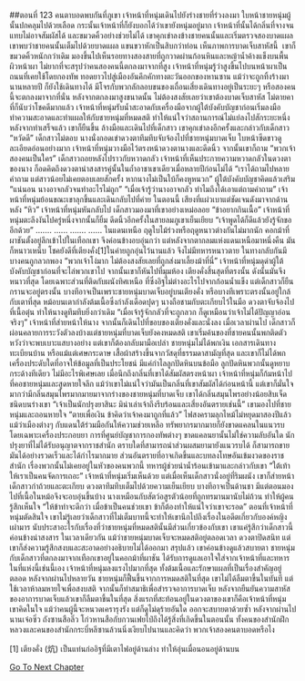 ##ตอนที่ 123 คนตาบอดพบกันที่ภูเขา
เจ้าหน้าที่หนุ่มเดินไปยังร่างชายที่ร่วงลงมา
ใบหน้าชายหนุ่มผู้นั้นปกคลุมไปด้วยเลือด กระนั้นเจ้าหน้าที่ก็ยังบอกได้ว่าเขายังหนุ่มอยู่มาก
เจ้าหน้าที่นั้นได้กลิ่นที่จางจนแทบไม่อาจสัมผัสได้ และขมวดคิ้วอย่างช่วยไม่ได้ เขาคุกเข่าลงข้างชายคนนั้นและเริ่มตรวจสองบาดแผล เขาพบว่าชายคนนั้นเต็มไปด้วยบาดแผล แขนขวาหักเป็นสิบกว่าท่อน
เห็นภาพการบาดเจ็บสาหัสนี้  เขาก็ขมวดคิ้วหนักกว่าเดิม มองขึ้นไปเห็นรอยทางสองสายที่ถูกวาดผ่านก้อนหินและหญ้าน้ำค้างแข็งบนพื้นผิวหน้าผา ไม่ยากที่จะสรุปว่าคนสองคนนี้ตกลงมาจากที่สูง
เจ้าหน้าที่หนุ่มรู้ว่าสูงขึ้นไปบนหน้าผาเป็นถนนที่เคยใช้โดยกองทัพ ทอดยาวไปสู่เมืองอันคึกคักทางตะวันออกของหานซาน แม้ว่าจะถูกทิ้งร้างมานานหลายปี ก็ยังใช้เดินทางได้ มีโจรกับพวกลักลอบขนของเถื่อนเสี่ยงเดินทางอยู่เป็นระยะๆ หรือสองคนนี้จะตกลงมาจากที่นั่น หลังจากตกลงมาสูงขนาดนั้น ไม่ต้องสงสัยเลยว่าเขาต้องบาดเจ็บสาหัส ไม่ตายคาที่ก็นับว่าโชคดีมากแล้ว
เจ้าหน้าที่หนุ่มรับน้ำสะอาดกับเครื่องมือจากผู้ใต้บังคับบัญชาก่อนเริ่มลงมือทำความสะอาดและทำแผลให้กับชายหนุ่มที่หมดสติ ทำให้แน่ใจว่าสถานการณ์ไม่แย่ลงไปสักระยะหนึ่ง หลังจากทำเสร็จแล้ว เขาก็ยืนขึ้น ล้างมือและเดินไปที่เด็กสาว
เขาคุกเข่าลงอีกครั้งและกล่าวกับเด็กสาว “หวัดดี”
เด็กสาวไม่ตอบ นางนั่งกอดเข่าดวงตาทึมทึบจับจ้องไปที่ชายหนุ่มบาดเจ็บ ใบหน้าซีดขาวดูละเอียดอ่อนอย่างมาก
เจ้าหน้าที่หนุ่มวางมือไว้ตรงหน้าดวงตานางและดีดนิ้ว จากนั้นเขาก็ถาม “พวกเจ้าสองคนเป็นใคร”
เด็กสาวถอยหลังไปราวกับหวาดกลัว
เจ้าหน้าที่เห็นประกายความหวาดกลัวในดวงตาของนาง ก็อดคิดถึงดวงตาน่าสงสารคู่นั้นในถ้ำอาชาเขาเดียวเมื่อหลายปีก่อนไม่ได้
“เราได้ถามไปหลายคำถาม แต่สาวน้อยไม่เคยตอบเลยสักครั้ง หากนางไม่เป็นใบ้ก็คงหูหนวก”
ผู้ใต้บังคับบัญชาคิดแล้วเสริม “แน่นอน นางอาจกลัวจนทำอะไรไม่ถูก”
“เมื่อเจ้ารู้ว่านางอาจกลัว ทำไมถึงได้เอาแต่ถามคำถาม”
เจ้าหน้าที่หนุ่มย้อนขณะเขาลุกขึ้นและเดินกลับไปที่ค่าย
ในตอนนี้ เสียงที่แผ่วเบาแต่ชัดเจนดังมาจากด้านหลัง
“หิว”
เจ้าหน้าที่หนุ่มหันกลับไป
เด็กสาวมองมาที่เขาอย่างเหม่อลอย
“ข้าอยากกินเนื้อ”
เจ้าหน้าที่หนุ่มตะลึงงันไปครู่หนึ่งจากนั้นก็ยิ้ม ดีดนิ้วอีกครั้งในสายลมภูเขาเย็นเยียบ
“เจ้าพูดได้ก็ดีแล้วยังรู้จักขออีกด้วย”
.……
……
.……
……
ในแดนเหนือ ฤดูใบไม้ร่วงหรือฤดูหนาวต่างกันไม่มากนัก คอกม้าที่ผาชันตั้งอยู่ลึกเข้าไปในเทือกเขา จึงค่อนข้างอบอุ่นกว่า แต่หลังจากตากลมแห่งแดนเหนือมาหนึ่งคืน มันก็หนาวเหน็บ โชคยังดีที่เตียงคั่ง[1]ในค่ายถูกอุ่นไว้นานแล้ว จึงไม่มีทหารหนาวตาย ในทางกลับกันมีบางคนถูกลวกพอง
“พวกเจ้าโง่มาก ไม่ต้องสงสัยเลยที่ถูกส่งมาเลี้ยงม้าที่นี่”
เจ้าหน้าที่หนุ่มดุด่าผู้ใต้บังคับบัญชาก่อนที่จะไล่พวกเขาไป จากนั้นเขาก็หันไปที่มุมห้อง
เตียงคั่งสิ้นสุดที่ตรงนั้น ดังนั้นมันจึงหนาวที่สุด โดยเฉพาะส่วนที่ติดกับผนังทิศเหนือ ที่ซึ่งอิฐไม่ต่างอะไรไปจากก้อนน้ำแข็ง
แต่เด็กสาวก็ยืนกรานจะอยู่ตรงนั้น บางทีอาจเป็นเพราะชายหนุ่มบาดเจ็บอยู่บนเตียงคั่ง หรือบางทีเพราะตรงนั้นอยู่ใกล้กับเตาที่สุด หม้อบนเตากำลังต้มเนื้อซึ่งกำลังเดือดปุดๆ
นางถือชามกับตะเกียบไว้ในมือ ดวงตาจับจ้องไปที่เนื้อตุ๋น ทำให้นางดูทึมทึบยิ่งกว่าเดิม
“เมื่อเจ้ารู้จักกลัวที่จะถูกลวก ก็ดูเหมือนว่าเจ้าไม่ได้ปัญญาอ่อนจริงๆ”
เจ้าหน้าที่ส่ายหน้าให้นาง จากนั้นก็เดินไปที่ขอบของเตียงคั่งและนั่งลง
เมื่อเวลาผ่านไป เด็กสาวก็ผ่อนคลายการระวังตัวลงบ้างแต่ชายหนุ่มที่บาดเจ็บยังคงหมดสติ
เขาเริ่มค้นของที่ชายคนนั้นพกติดตัว หวังว่าจะพบเบาะแสบางอย่าง แต่เขาก็ต้องกลับมามือเปล่า
ชายหนุ่มไม่ได้พกเงิน เอกสารเดินทาง ทะเบียนบ้าน หรือแม้แต่เศษกระดาษ เสื้อผ้าสร้างขึ้นจากวัสดุที่ธรรมดาสามัญที่สุด และเขาก็ไม่ได้พกเครื่องประดับใดที่อาจให้ข้อมูลที่เป็นประโยชน์ มีแค่กำไลลูกปัดหินบนข้อมือ
ลูกปัดหินพวกนั้นดูหยาบกระด้างทีเดียว ไม่มีอะไรพิเศษเลย
เมื่อนึกถึงกลิ่นที่เขาได้สัมผัสตรงหน้าผา เจ้าหน้าที่หนุ่มก็ก้มหน้าไปที่คอชายหนุ่มและสูดหายใจลึก แม้ว่าเขาไม่แน่ใจว่ามันเป็นกลิ่นที่เขาสัมผัสได้ก่อนหน้านี้ แต่เขาก็มั่นใจมากว่ามีกลิ่นสมุนไพรมากมายมาจากร่างของชายหนุ่มที่บาดเจ็บ
เขาได้กลิ่นสมุนไพรอย่างน้อยสิบเจ็ดชนิดบนร่างเขา
“เจ้าเป็นนักปรุงยาสินะ มิน่าเล่าเจ้าถึงรีบร้อนและเสี่ยงอันตรายเช่นนี้”
เขามองไปที่ชายหนุ่มและถอนหายใจ “ตายเพื่อเงิน ข้าคิดว่าเจ้าคงมาถูกที่แล้ว”
ไฟสงครามลุกไหม้ไม่หยุดมาสองปีแล้ว แม้ว่าเมืองต่างๆ กับแดนใต้ร่วมมือกันให้ความช่วยเหลือ ทรัพยากรมากมายก็ยังขาดแคลนในแนวรบ โดยเฉพาะเครื่องประกอบยา การที่ศูนย์บัญชาการกองทัพต่างๆ ขาดแคลนยานั้นไม่ใช่ความลับอันใด นักปรุงยาที่ไม่ได้รับอนุญาตจากราชสำนัก ตราบใดที่สามารถนำส่วนผสมยามายังแนวรบได้ ก็สามารถขายมันได้อย่างรวดเร็วและได้กำไรมากมาย ส่วนอันตรายที่อาจเกิดขึ้นและบทลงโทษอันเข้มงวดของราชสำนัก เรื่องพวกนั้นไม่เคยอยู่ในหัวของคนพวกนี้
ทหารผู้ช่วยนำน้ำร้อนเข้ามาและกล่าวกับเขา “ใต้เท้า ให้เราเป็นคนจัดการเถอะ”
เจ้าหน้าที่หนุ่มเริ่มเห็นด้วย แต่เมื่อเห็นเด็กสาวนั่งอยู่ที่ริมผนัง เขาก็ส่ายหน้า
เด็กสาวกำถ้วยและตะเกียบ ดวงตาทึมทึบเต็มไปด้วยความเย็นเยียบ บางทีอาจเป็นด้านชา มีแต่ตอนมองไปที่เนื้อในหม้อจึงจะอบอุ่นขึ้นบ้าง นางเหมือนกับสัตว์อสูรตัวน้อยที่ถูกทรมานมานับไม่ถ้วน ทำให้ผู้คนรู้สึกเห็นใจ
“ให้ข้าทำจะดีกว่า เมื่อข้าเป็นคนช่วยเขา ข้าก็ต้องทำให้แน่ใจว่าเขาจะรอด”
ตอนที่เจ้าหน้าที่หนุ่มตัดสินใจ เขาไม่รู้เลยว่าเด็กสาวที่ไม่เต็มบาทนี้จะทำให้เขานึกไปถึงเรื่องในอดีตเกี่ยวกับองค์หญิงเผ่ามาร นับประสาอะไรกับเรื่องที่ว่าชายหนุ่มที่หมดสตินั้นมีส่วนเกี่ยวข้องกับเขา
เขาแค่รู้สึกว่าเด็กสาวนี้ค่อนข้างน่าสงสาร ในเวลาเดียวกัน แม้ว่าชายหนุ่มบาดเจ็บจะหมดสติอยู่ตลอดเวลา ดวงตาปิดสนิท แต่เขาก็ส่งความรู้สึกสงบและสะอาดอย่างอธิบายไม่ได้ออกมา สรุปแล้ว เขาค่อนข้างดูแล้วสบายตา
ชายหนุ่มกับเด็กสาวที่ตกลงมาจากเทือกเขาอยู่ในคอกม้าที่ผาชัน ได้รับการดูแลเอาใจใส่จากเจ้าหน้าที่และทหารในที่แห่งนี้เช่นนี้เอง
เจ้าหน้าที่หนุ่มลงแรงไปมากที่สุด ทั้งต้มเนื้อและรักษาแผลที่เป็นเรื่องสำคัญอยู่ตลอด
หลังจากผ่านไปหลายวัน ชายหนุ่มก็ฟื้นขึ้นจากการหมดสติในที่สุด
เขาไม่ได้ลืมตาขึ้นในทันที แต่ใช้เวลาห้าลมหายใจเพื่อสงบสติ จากนั้นก็ทำสมาธิเพื่อสำรวจอาการบาดเจ็บ
หลังจากยืนยันความสาหัสของอาการบาดเจ็บแล้วเขาก็ลืมตาขึ้นในที่สุด
สิ่งแรกที่สะท้อนอยู่ในดวงตาของเขาก็คือเจ้าหน้าที่หนุ่ม
เขาคิดในใจ แม้ว่าคนผู้นี้จะหนวดเครารุงรัง แต่ก็ดูไม่ดุร้ายอันใด ออกจะสบายตาด้วยซ้ำ
หลังจากผ่านไปนานเจ๋อซิ่ว ถังซานสือลิ่ว โก่วหานสือกับกวนเฟยไป๋ถึงได้รู้สิ่งที่เกิดขึ้นในตอนนั้น
ทั้งคนของสำนักฝึกหลวงและคนของสำนักกระบี่หลีซานล้วนนิ่งเงียบไปนานและคิดว่า พวกเจ้าสองคนตาบอดหรือไง

[1] เตียงคั่ง (炕) เป็นแท่นก่ออิฐที่มีเตาไฟอยู่ด้านล่าง ทำให้อุ่นเมื่อนอนอยู่ด้านบน


[Go To Next Chapter]( ./796.md)